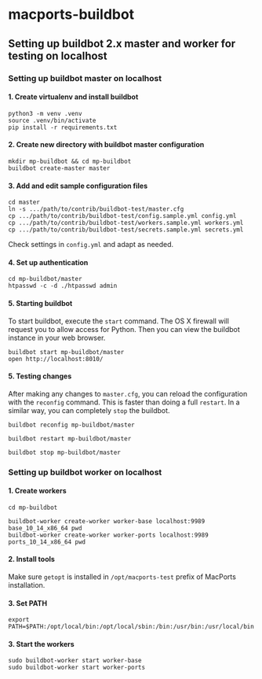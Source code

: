 # macports-buildbot

## Setting up buildbot 2.x master and worker for testing on localhost

### Setting up buildbot master on localhost

#### 1. Create virtualenv and install buildbot

    python3 -m venv .venv
    source .venv/bin/activate
    pip install -r requirements.txt

#### 2. Create new directory with buildbot master configuration

    mkdir mp-buildbot && cd mp-buildbot
    buildbot create-master master

#### 3. Add and edit sample configuration files

    cd master
    ln -s .../path/to/contrib/buildbot-test/master.cfg
    cp .../path/to/contrib/buildbot-test/config.sample.yml config.yml
    cp .../path/to/contrib/buildbot-test/workers.sample.yml workers.yml
    cp .../path/to/contrib/buildbot-test/secrets.sample.yml secrets.yml

Check settings in `config.yml` and adapt as needed.

#### 4. Set up authentication

    cd mp-buildbot/master
    htpasswd -c -d ./htpasswd admin

#### 5. Starting buildbot

To start buildbot, execute the `start` command. The OS X firewall will
request you to allow access for Python. Then you can view the buildbot
instance in your web browser.

    buildbot start mp-buildbot/master
    open http://localhost:8010/

#### 5. Testing changes

After making any changes to `master.cfg`, you can reload the
configuration with the `reconfig` command. This is faster than doing
a full `restart`. In a similar way, you can completely `stop` the
buildbot.

    buildbot reconfig mp-buildbot/master

    buildbot restart mp-buildbot/master

    buildbot stop mp-buildbot/master

### Setting up buildbot worker on localhost

#### 1. Create workers

    cd mp-buildbot

    buildbot-worker create-worker worker-base localhost:9989 base_10_14_x86_64 pwd
    buildbot-worker create-worker worker-ports localhost:9989 ports_10_14_x86_64 pwd

#### 2. Install tools

Make sure `getopt` is installed in `/opt/macports-test` prefix of MacPorts installation.

#### 3. Set PATH

    export PATH=$PATH:/opt/local/bin:/opt/local/sbin:/bin:/usr/bin:/usr/local/bin

#### 3. Start the workers

    sudo buildbot-worker start worker-base
    sudo buildbot-worker start worker-ports
